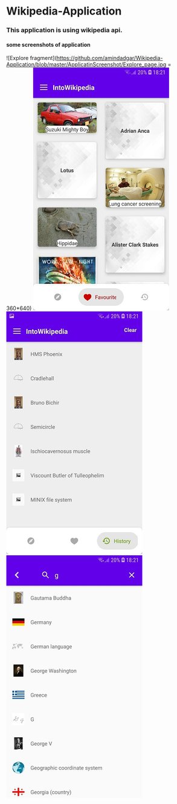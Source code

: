 # Wikipedia-Application
### This application is using wikipedia api.
#### some screenshots of application
![Explore fragment](https://github.com/amindadgar/Wikipedia-Application/blob/master/ApplicatinScreenshot/Explore_page.jpg = 360*640) 
![favourite fragment](https://github.com/amindadgar/Wikipedia-Application/blob/master/ApplicatinScreenshot/favourite_page.jpg) 
![history fragment](https://github.com/amindadgar/Wikipedia-Application/blob/master/ApplicatinScreenshot/history_page.jpg) 
![search Activity](https://github.com/amindadgar/Wikipedia-Application/blob/master/ApplicatinScreenshot/search_page.jpg)
